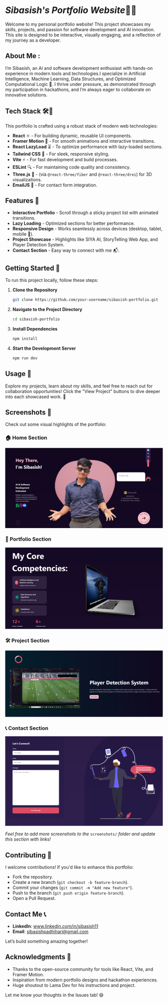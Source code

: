 # *Sibasish's Portfolio Website*👨‍💻

Welcome to my personal portfolio website! This project showcases my skills, projects, and passion for software development and AI innovation. This site is designed to be interactive, visually engaging, and a reflection of my journey as a developer. 

## About Me :

I’m Sibasish, an AI and software development enthusiast with hands-on experience in modern tools and technologies.I specialize in Artificial Intelligence, Machine Learning, Data Structures, and Optimized Computational Logic 🧮. I thrive under pressure, as demonstrated through my participation in hackathons, and I’m always eager to collaborate on innovative solutions.

## Tech Stack 🛠️🔧

This portfolio is crafted using a robust stack of modern web technologies:

- **React** ⚛️ - For building dynamic, reusable UI components.
- **Framer Motion** 🎥 - For smooth animations and interactive transitions.
- **React LazyLoad** ⏳ - To optimize performance with lazy-loaded sections.
- **Tailwind CSS** 🎨 - For sleek, responsive styling.
- **Vite** ⚡ - For fast development and build processes.
- **ESLint** 🔍 - For maintaining code quality and consistency.
- **Three.js** 🌌 - (via `@react-three/fiber` and `@react-three/drei`) for 3D visualizations.
- **EmailJS** 📧 - For contact form integration.

## Features 🌟

- **Interactive Portfolio** - Scroll through a sticky project list with animated transitions.
- **Lazy Loading** - Optimized sections for better performance.
- **Responsive Design** - Works seamlessly across devices (desktop, tablet, mobile 📱).
- **Project Showcase** - Highlights like SIYA AI, StoryTelling Web App, and Player Detection System.
- **Contact Section** - Easy way to connect with me 📬.

## Getting Started 🏁

To run this project locally, follow these steps:

1. **Clone the Repository**

   ```bash
   git clone https://github.com/your-username/sibasish-portfolio.git
   ```

2. **Navigate to the Project Directory**

   ```bash
   cd sibasish-portfolio
   ```

3. **Install Dependencies**

   ```bash
   npm install
   ```

4. **Start the Development Server**

   ```bash
   npm run dev
   ```

## Usage 🚀

Explore my projects, learn about my skills, and feel free to reach out for collaboration opportunities! Click the "View Project" buttons to dive deeper into each showcased work. 🎯

## Screenshots 📸

Check out some visual highlights of the portfolio:

### 🏠 Home Section
![Home Section](https://github.com/Sibasish11/Portfolio-Web/blob/main/assets/portfolio.png?raw=true)

### 💼 Portfolio Section
![Portfolio Section](https://github.com/Sibasish11/Portfolio-Web/blob/main/assets/services.png?raw=true)

### 🛠️ Project Section
![Project Section](https://github.com/Sibasish11/Portfolio-Web/blob/main/assets/project.png?raw=true)

### 📞 Contact Section
![Contact Section](https://github.com/Sibasish11/Portfolio-Web/blob/main/assets/contact.png?raw=true)


*Feel free to add more screenshots to the* `screenshots/` *folder and update this section with links!*

## Contributing 🤝

I welcome contributions! If you'd like to enhance this portfolio:

- Fork the repository.
- Create a new branch (`git checkout -b feature-branch`).
- Commit your changes (`git commit -m "Add new feature"`).
- Push to the branch (`git push origin feature-branch`).
- Open a Pull Request.

## Contact Me 📞

- **LinkedIn**: www.linkedin.com/in/sibasish11
- **Email**: sibasishpadhihari@gmail.com

Let’s build something amazing together! 

## Acknowledgments 🙌

- Thanks to the open-source community for tools like React, Vite, and Framer Motion.
- Inspiration from modern portfolio designs and hackathon experiences.
- Huge shoutout to Lama Dev for his instructions and project.

Let me know your thoughts in the Issues tab! 😄
